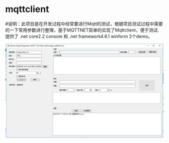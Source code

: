 # mqttclient
#说明：此项目是在开发过程中经常要进行Mqtt的测试，根据项目测试过程中需要的一下常用参数进行整理，基于MQTTNET简单的实现了Mqttclient，便于测试.
提供了 .net core2.2 console  和 .net framework4.6.1 winform 2个demo。


![avatar](doc/screenshot1.jpg)



